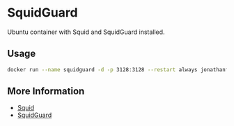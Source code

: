 # SquidGuard

Ubuntu container with Squid and SquidGuard installed.

## Usage

```bash
docker run --name squidguard -d -p 3128:3128 --restart always jonathanfoster/squidguard
```

## More Information

* [Squid](http://www.squid-cache.org/)
* [SquidGuard](http://www.squidguard.org/)
